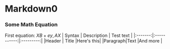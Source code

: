 # Markdown0
### Some Math Equation
First equation: $XB+ey,AX$
| Syntax  | Description | Test text |
|:-------:|:-----------:|:---------:|
|Header   | Title       |Here's this|
|Paragraph|Text         |And more   |